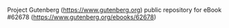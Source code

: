 Project Gutenberg (https://www.gutenberg.org) public repository for
eBook #62678 (https://www.gutenberg.org/ebooks/62678)
